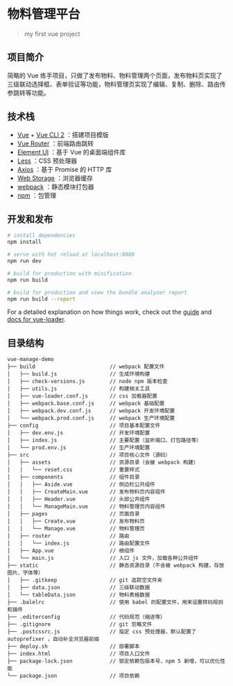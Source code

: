 # 物料管理平台

> my first vue project

## 项目简介

简略的 Vue 练手项目，只做了发布物料、物料管理两个页面，发布物料页实现了三级联动选择框、表单验证等功能，物料管理页实现了编辑、复制、删除、路由传参跳转等功能。

## 技术栈
- [Vue](https://cn.vuejs.org/) + [Vue CLI 2](https://cli.vuejs.org/zh/) ：搭建项目模版
- [Vue Router](https://router.vuejs.org/zh/) ：前端路由跳转
- [Element UI](https://element.eleme.cn/#/zh-CN/) ：基于 Vue 的桌面端组件库
- [Less](http://lesscss.org/) ：CSS 预处理器
- [Axios](https://www.axios.com/) ：基于 Promise 的 HTTP 库
- [Web Storage](https://developer.mozilla.org/zh-CN/docs/Web/API/Web_Storage_API) ：浏览器缓存
- [webpack](https://webpack.js.org/) ：静态模块打包器
- [npm](https://www.npmjs.com/) ：包管理

## 开发和发布

``` bash
# install dependencies
npm install

# serve with hot reload at localhost:8080
npm run dev

# build for production with minification
npm run build

# build for production and view the bundle analyzer report
npm run build --report
```

For a detailed explanation on how things work, check out the [guide](http://vuejs-templates.github.io/webpack/) and [docs for vue-loader](http://vuejs.github.io/vue-loader).

## 目录结构

``` pre
vue-manage-demo
├── build                        // webpack 配置文件
│   ├── build.js                 // 生成环境构建
│   ├── check-versions.js        // node npm 版本检查
│   ├── utils.js                 // 构建相关工具
│   ├── vue-loader.conf.js       // css 加载器配置
│   ├── webpack.base.conf.js     // webpack 基础配置
│   ├── webpack.dev.conf.js      // webpack 开发环境配置
│   └── webpack.prod.conf.js     // webpack 生产环境配置
├── config                       // 项目基本配置文件
│   ├── dev.env.js               // 开发环境配置
│   ├── index.js                 // 主要配置（监听端口、打包路径等）
│   └── prod.env.js              // 生产环境配置
├── src                          // 项目核心文件（源码）
│   ├── assets                   // 资源目录（会被 webpack 构建）
│   │   └── reset.css            // 重置样式
│   ├── components               // 组件目录
│   │   ├── Aside.vue            // 侧边栏公共组件
│   │   ├── CreateMain.vue       // 发布物料页内容组件
│   │   ├── Header.vue           // 头部公共组件
│   │   └── ManageMain.vue       // 物料管理页内容组件
│   ├── pages                    // 页面目录
│   │   ├── Create.vue           // 发布物料页
│   │   └── Manage.vue           // 物料管理页
│   ├── router                   // 路由
│   │   └── index.js             // 路由配置文件
│   ├── App.vue                  // 根组件
│   └── main.js                  // 入口 js 文件，加载各种公共组件
├── static                       // 静态资源目录（不会被 webpack 构建，存放图片、字体等）
│   ├── .gitkeep                 // git 追踪空文件夹
│   ├── data.json                // 三级联动数据
│   └── tableData.json           // 物料表格数据
├── .balelrc                     // 使用 babel 的配置文件，用来设置转码规则和插件
├── .editerconfig                // 代码规范（缩进等）
├── .gitignore                   // git 忽略文件
├── .postcssrc.js                // 指定 css 预处理器，默认配置了 autoprefixer ，自动补全浏览器前缀
├── deploy.sh                    // 部署脚本
├── index.html                   // 项目入口文件
├── package-lock.json            // 锁定依赖包版本号，npm 5 新增，可以优化性能
└── package.json                 // 项目依赖
```
